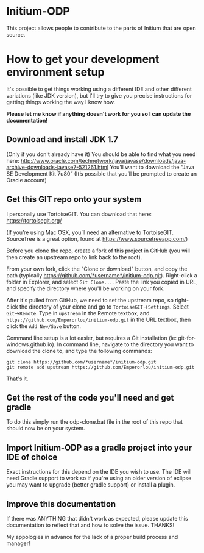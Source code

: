 # Initium-ODP
This project allows people to contribute to the parts of Initium that are open source.                

# How to get your development environment setup
It's possible to get things working using a different IDE and other different variations (like JDK version), but I'll try to give you precise instructions for getting things working the way I know how.  

**Please let me know if anything doesn't work for you so I can update the documentation!**

## Download and install JDK 1.7
(Only if you don't already have it)
You should be able to find what you need here:
http://www.oracle.com/technetwork/java/javase/downloads/java-archive-downloads-javase7-521261.html
You’ll want to download the “Java SE Development Kit 7u80” (It’s possible that you’ll be prompted to create an Oracle account) 

## Get this GIT repo onto your system
I personally use TortoiseGIT. You can download that here: 
https://tortoisegit.org/

(If you’re using Mac OSX, you’ll need an alternative to TortoiseGIT. SourceTree is a great option, found at https://www.sourcetreeapp.com/)

Before you clone the repo, create a fork of this project in GitHub (you will then create an upstream repo to link back to the root).

From your own fork, click the "Clone or download" button, and copy the path (typically https://github.com/*username*/initium-odp.git). Right-click a folder in Explorer, and select `Git Clone...`. Paste the link you copied in URL, and specify the directory where you'll be working on your fork. 

After it's pulled from GitHub, we need to set the upstream repo, so right-click the directory of your clone and go to `TortoiseGIT`->`Settings`. Select `Git`->`Remote`. Type in `upstream` in the Remote textbox, and `https://github.com/Emperorlou/initium-odp.git` in the URL textbox, then click the `Add New/Save` button.

Command line setup is a lot easier, but requires a Git installation (ie: git-for-windows.github.io).
In command line, navigate to the directory you want to download the clone to, and type the following commands:

```
git clone https://github.com/*username*/initium-odp.git
git remote add upstream https://github.com/Emperorlou/initium-odp.git
```

That's it.

## Get the rest of the code you'll need and get gradle 
To do this simply run the odp-clone.bat file in the root of this repo that should now be on your system.

## Import Initium-ODP as a gradle project into your IDE of choice
Exact instructions for this depend on the IDE you wish to use. The IDE will need Gradle support to work so if you're using an older version of eclipse you may want to upgrade (better gradle support) or install a plugin.

## Improve this documentation
If there was ANYTHING that didn't work as expected, please update this documentation to reflect that and how to solve the issue. THANKS!


My appologies in advance for the lack of a proper build process and manager!



